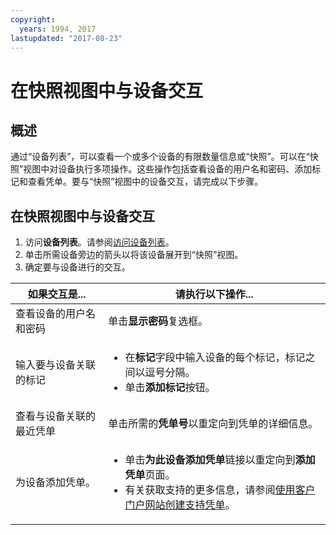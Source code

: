 ```yaml
---
copyright:
  years: 1994, 2017
lastupdated: "2017-08-23"
---
```


# 在快照视图中与设备交互

## 概述

通过“设备列表”，可以查看一个或多个设备的有限数量信息或“快照”。可以在“快照”视图中对设备执行多项操作。这些操作包括查看设备的用户名和密码、添加标记和查看凭单。要与“快照”视图中的设备交互，请完成以下步骤。

## 在快照视图中与设备交互

1. 访问**设备列表**。请参阅[访问设备列表](vsi_managing.html)。
2. 单击所需设备旁边的箭头以将该设备展开到“快照”视图。
3. 确定要与设备进行的交互。

|如果交互是...|请执行以下操作...|
|---|---|
|查看设备的用户名和密码|单击**显示密码**复选框。|
|输入要与设备关联的标记|<ul><li>在**标记**字段中输入设备的每个标记，标记之间以逗号分隔。</li><li>单击**添加标记**按钮。</li></ul>|
|查看与设备关联的最近凭单|单击所需的**凭单号**以重定向到凭单的详细信息。|
|为设备添加凭单。|<ul><li>单击**为此设备添加凭单**链接以重定向到**添加凭单**页面。</li><li>有关获取支持的更多信息，请参阅[使用客户门户网站创建支持凭单](/docs/customer-portal/cpsupport.html)。</li></ul>|
